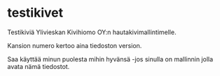 # testikivet

Testikiviä Ylivieskan Kivihiomo OY:n hautakivimallintimelle.

Kansion numero kertoo aina tiedoston version.

Saa käyttää minun puolesta mihin hyvänsä -jos sinulla on mallinnin jolla avata nämä tiedostot.
